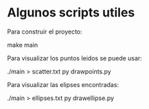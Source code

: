 # Algunos scripts utiles

Para construir el proyecto:

make main


Para visualizar los puntos leidos se puede usar:

./main > scatter.txt
py drawpoints.py


Para visualizar las elipses encontradas:

./main > ellipses.txt
py drawellipse.py